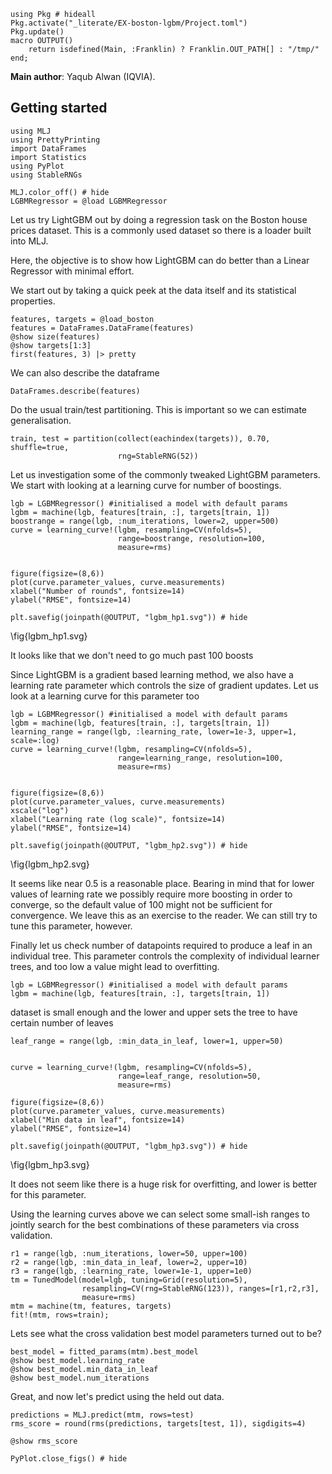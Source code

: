 <!--This file was generated, do not modify it.-->
````julia:ex1
using Pkg # hideall
Pkg.activate("_literate/EX-boston-lgbm/Project.toml")
Pkg.update()
macro OUTPUT()
    return isdefined(Main, :Franklin) ? Franklin.OUT_PATH[] : "/tmp/"
end;
````

**Main author**: Yaqub Alwan (IQVIA).

## Getting started

````julia:ex2
using MLJ
using PrettyPrinting
import DataFrames
import Statistics
using PyPlot
using StableRNGs

MLJ.color_off() # hide
LGBMRegressor = @load LGBMRegressor
````

Let us try LightGBM out by doing a regression task on the Boston house prices dataset.
This is a commonly used dataset so there is a loader built into MLJ.

Here, the objective is to show how LightGBM can do better than a Linear Regressor
with minimal effort.

We start out by taking a quick peek at the data itself and its statistical properties.

````julia:ex3
features, targets = @load_boston
features = DataFrames.DataFrame(features)
@show size(features)
@show targets[1:3]
first(features, 3) |> pretty
````

We can also describe the dataframe

````julia:ex4
DataFrames.describe(features)
````

Do the usual train/test partitioning. This is important so we can estimate generalisation.

````julia:ex5
train, test = partition(collect(eachindex(targets)), 0.70, shuffle=true,
                        rng=StableRNG(52))
````

Let us investigation some of the commonly tweaked LightGBM parameters. We start with looking at a learning curve for number of boostings.

````julia:ex6
lgb = LGBMRegressor() #initialised a model with default params
lgbm = machine(lgb, features[train, :], targets[train, 1])
boostrange = range(lgb, :num_iterations, lower=2, upper=500)
curve = learning_curve!(lgbm, resampling=CV(nfolds=5),
                        range=boostrange, resolution=100,
                        measure=rms)


figure(figsize=(8,6))
plot(curve.parameter_values, curve.measurements)
xlabel("Number of rounds", fontsize=14)
ylabel("RMSE", fontsize=14)

plt.savefig(joinpath(@OUTPUT, "lgbm_hp1.svg")) # hide
````

\fig{lgbm_hp1.svg}

It looks like that we don't need to go much past 100 boosts

Since LightGBM is a gradient based learning method, we also have a learning rate parameter which controls the size of gradient updates.
Let us look at a learning curve for this parameter too

````julia:ex7
lgb = LGBMRegressor() #initialised a model with default params
lgbm = machine(lgb, features[train, :], targets[train, 1])
learning_range = range(lgb, :learning_rate, lower=1e-3, upper=1, scale=:log)
curve = learning_curve!(lgbm, resampling=CV(nfolds=5),
                        range=learning_range, resolution=100,
                        measure=rms)


figure(figsize=(8,6))
plot(curve.parameter_values, curve.measurements)
xscale("log")
xlabel("Learning rate (log scale)", fontsize=14)
ylabel("RMSE", fontsize=14)

plt.savefig(joinpath(@OUTPUT, "lgbm_hp2.svg")) # hide
````

\fig{lgbm_hp2.svg}

It seems like near 0.5 is a reasonable place. Bearing in mind that for lower
values of learning rate we possibly require more boosting in order to converge, so the default
value of 100 might not be sufficient for convergence. We leave this as an exercise to the reader.
We can still try to tune this parameter, however.

Finally let us check number of datapoints required to produce a leaf in an individual tree. This parameter
controls the complexity of individual learner trees, and too low a value might lead to overfitting.

````julia:ex8
lgb = LGBMRegressor() #initialised a model with default params
lgbm = machine(lgb, features[train, :], targets[train, 1])
````

dataset is small enough and the lower and upper sets the tree to have certain number of leaves

````julia:ex9
leaf_range = range(lgb, :min_data_in_leaf, lower=1, upper=50)


curve = learning_curve!(lgbm, resampling=CV(nfolds=5),
                        range=leaf_range, resolution=50,
                        measure=rms)

figure(figsize=(8,6))
plot(curve.parameter_values, curve.measurements)
xlabel("Min data in leaf", fontsize=14)
ylabel("RMSE", fontsize=14)

plt.savefig(joinpath(@OUTPUT, "lgbm_hp3.svg")) # hide
````

\fig{lgbm_hp3.svg}

It does not seem like there is a huge risk for overfitting, and lower is better for this parameter.

Using the learning curves above we can select some small-ish ranges to jointly search for the best
combinations of these parameters via cross validation.

````julia:ex10
r1 = range(lgb, :num_iterations, lower=50, upper=100)
r2 = range(lgb, :min_data_in_leaf, lower=2, upper=10)
r3 = range(lgb, :learning_rate, lower=1e-1, upper=1e0)
tm = TunedModel(model=lgb, tuning=Grid(resolution=5),
                resampling=CV(rng=StableRNG(123)), ranges=[r1,r2,r3],
                measure=rms)
mtm = machine(tm, features, targets)
fit!(mtm, rows=train);
````

Lets see what the cross validation best model parameters turned out to be?

````julia:ex11
best_model = fitted_params(mtm).best_model
@show best_model.learning_rate
@show best_model.min_data_in_leaf
@show best_model.num_iterations
````

Great, and now let's predict using the held out data.

````julia:ex12
predictions = MLJ.predict(mtm, rows=test)
rms_score = round(rms(predictions, targets[test, 1]), sigdigits=4)

@show rms_score

PyPlot.close_figs() # hide
````

